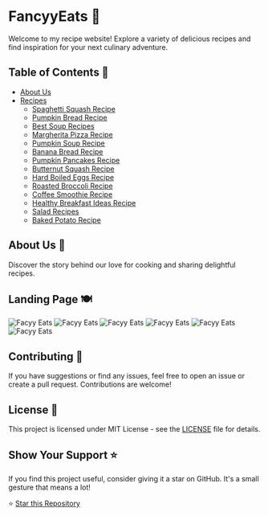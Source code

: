 # FancyyEats 🍲

Welcome to my recipe website! Explore a variety of delicious recipes and find inspiration for your next culinary adventure.

## Table of Contents 📜

- [About Us](#about-us)
- [Recipes](#recipes)
  - [Spaghetti Squash Recipe](#spaghetti-squash-recipe)
  - [Pumpkin Bread Recipe](#pumpkin-bread-recipe)
  - [Best Soup Recipes](#best-soup-recipes)
  - [Margherita Pizza Recipe](#margherita-pizza-recipe)
  - [Pumpkin Soup Recipe](#pumpkin-soup-recipe)
  - [Banana Bread Recipe](#banana-bread-recipe)
  - [Pumpkin Pancakes Recipe](#pumpkin-pancakes-recipe)
  - [Butternut Squash Recipe](#butternut-squash-recipe)
  - [Hard Boiled Eggs Recipe](#hard-boiled-eggs-recipe)
  - [Roasted Broccoli Recipe](#roasted-broccoli-recipe)
  - [Coffee Smoothie Recipe](#coffee-smoothie-recipe)
  - [Healthy Breakfast Ideas Recipe](#healthy-breakfast-ideas-recipe)
  - [Salad Recipes](#salad-recipes)
  - [Baked Potato Recipe](#baked-potato-recipe)

## About Us 🌟

Discover the story behind our love for cooking and sharing delightful recipes.

## Landing Page 🍽️

![Facyy Eats](assets/fancyy.png)
![Facyy Eats](assets/fancyy1.png)
![Facyy Eats](assets/fancyy2.png)
![Facyy Eats](assets/fancyy3.png)
![Facyy Eats](assets/fancyy4.png)
![Facyy Eats](assets/fancyy5.png)

## Contributing 🤝

If you have suggestions or find any issues, feel free to open an issue or create a pull request. Contributions are welcome!

## License 📄

This project is licensed under MIT License - see the [LICENSE](LICENSE) file for details.

## Show Your Support ⭐

If you find this project useful, consider giving it a star on GitHub. It's a small gesture that means a lot!

⭐ [Star this Repository](https://github.com/maltsh/FancyyEats)
